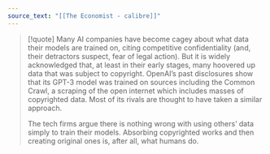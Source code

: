 ```yaml
---
source_text: "[[The Economist - calibre]]"
---
```


> [!quote]
> Many AI companies have become cagey about what data their models are trained on, citing competitive confidentiality (and, their detractors suspect, fear of legal action). But it is widely acknowledged that, at least in their early stages, many hoovered up data that was subject to copyright. OpenAI’s past disclosures show that its GPT-3 model was trained on sources including the Common Crawl, a scraping of the open internet which includes masses of copyrighted data. Most of its rivals are thought to have taken a similar approach.
> 
> The tech firms argue there is nothing wrong with using others’ data simply to train their models. Absorbing copyrighted works and then creating original ones is, after all, what humans do.

